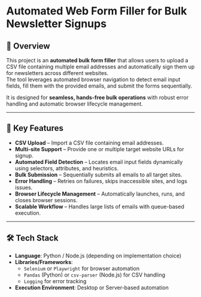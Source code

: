 # Automated Web Form Filler for Bulk Newsletter Signups

## 📌 Overview
This project is an **automated bulk form filler** that allows users to upload a CSV file containing multiple email addresses and automatically sign them up for newsletters across different websites.  
The tool leverages automated browser navigation to detect email input fields, fill them with the provided emails, and submit the forms sequentially.  

It is designed for **seamless, hands-free bulk operations** with robust error handling and automatic browser lifecycle management.

---

## 🚀 Key Features
- **CSV Upload** – Import a CSV file containing email addresses.
- **Multi-site Support** – Provide one or multiple target website URLs for signup.
- **Automated Field Detection** – Locates email input fields dynamically using selectors, attributes, and heuristics.
- **Bulk Submission** – Sequentially submits all emails to all target sites.
- **Error Handling** – Retries on failures, skips inaccessible sites, and logs issues.
- **Browser Lifecycle Management** – Automatically launches, runs, and closes browser sessions.
- **Scalable Workflow** – Handles large lists of emails with queue-based execution.

---

## 🛠️ Tech Stack
- **Language**: Python / Node.js (depending on implementation choice)
- **Libraries/Frameworks**:  
  - `Selenium` or `Playwright` for browser automation  
  - `Pandas` (Python) or `csv-parser` (Node.js) for CSV handling  
  - `Logging` for error tracking  
- **Execution Environment**: Desktop or Server-based automation
